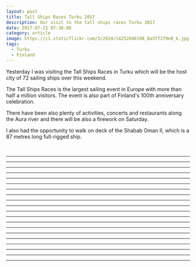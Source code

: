 ```yaml
---
layout: post
title: Tall Ships Races Turku 2017
description: Our visit to the tall ships races Turku 2017
date: 2017-07-21 07:30:00
category: article
image: https://c1.staticflickr.com/3/2924/14252846198_8a3ff1f9e0_k.jpg
tags:
  - Turku
  - Finland
---
```

Yesterday I was visiting the Tall Ships Races in Turku which will be the host city of 72 sailing ships over this weekend.

The Tall Ships Races is the largest sailing event in Europe with more than half a million visitors. The event is also part of Finland's 100th anniversary celebration.

There have been also plenty of activities, concerts and restaurants along the Aura river and there will be also a firework on Saturday.

I also had the opportunity to walk on deck of the Shabab Oman II, which is a 87 metres long full-rigged ship.

<amp-img src="https://farm5.staticflickr.com/4291/36016799526_fea641b06f_k.jpg" layout="responsive" width="2048" height="1368" alt="Tall Ships Races 2017 Turku"></amp-img>

<br>
<!--more-->

<amp-img src="https://farm5.staticflickr.com/4297/35249717973_89d4bd2651_k.jpg" layout="responsive" width="2048" height="1368" alt="Tall Ships Races 2017 Turku"></amp-img>

---

<amp-img src="https://farm5.staticflickr.com/4314/35249724003_ebca247bfd_k.jpg" layout="responsive" width="2048" height="1368" alt="Tall Ships Races 2017 Turku"></amp-img>

---

<amp-img src="https://farm5.staticflickr.com/4291/36016799186_e6a9134065_k.jpg" layout="responsive" width="2048" height="1368" alt="Tall Ships Races 2017 Turku"></amp-img>

---

<amp-img src="https://farm5.staticflickr.com/4316/35249723533_906e810f95_k.jpg" layout="responsive" width="2048" height="1368" alt="Tall Ships Races 2017 Turku"></amp-img>

---

<amp-img src="https://farm5.staticflickr.com/4311/36016798756_c36486540c_k.jpg" layout="responsive" width="2048" height="1368" alt="Tall Ships Races 2017 Turku"></amp-img>

---

<amp-img src="https://farm5.staticflickr.com/4311/36016798756_c36486540c_k.jpg" layout="responsive" width="2048" height="1368" alt="Tall Ships Races 2017 Turku"></amp-img>

---

<amp-img src="https://farm5.staticflickr.com/4302/36016797796_55e5a51b33_k.jpg" layout="responsive" width="2048" height="1368" alt="Tall Ships Races 2017 Turku"></amp-img>

---

<amp-img src="https://farm5.staticflickr.com/4308/36016797246_f33ae5cdc7_k.jpg" layout="responsive" width="2048" height="1368" alt="Tall Ships Races 2017 Turku"></amp-img>

---

<amp-img src="https://farm5.staticflickr.com/4299/35249721093_be9710c311_k.jpg" layout="responsive" width="2048" height="1368" alt="Tall Ships Races 2017 Turku"></amp-img>

---

<amp-img src="https://farm5.staticflickr.com/4320/36016796596_448b089d1d_k.jpg" layout="responsive" width="2048" height="1368" alt="Tall Ships Races 2017 Turku"></amp-img>

---

<amp-img src="https://farm5.staticflickr.com/4314/35249720033_58e4df340d_k.jpg" layout="responsive" width="2048" height="1368" alt="Tall Ships Races 2017 Turku"></amp-img>

---

<amp-img src="https://farm5.staticflickr.com/4299/35249719483_97c530698e_k.jpg" layout="responsive" width="2048" height="1368" alt="Tall Ships Races 2017 Turku"></amp-img>

---

<amp-img src="https://farm5.staticflickr.com/4325/35249718863_400fa3963c_k.jpg" layout="responsive" width="2048" height="1368" alt="Tall Ships Races 2017 Turku"></amp-img>

---

<amp-img src="https://farm5.staticflickr.com/4301/35249724973_0dad8ac8b4_k.jpg" layout="responsive" width="2048" height="1368" alt="Tall Ships Races 2017 Turku"></amp-img>

---

<amp-img src="https://farm5.staticflickr.com/4291/36016800126_f05b3a795f_k.jpg" layout="responsive" width="2048" height="1368" alt="Tall Ships Races 2017 Turku"></amp-img>

---

<amp-img src="https://farm5.staticflickr.com/4326/35249725733_e0d910a615_k.jpg" layout="responsive" width="2048" height="1368" alt="Tall Ships Races 2017 Turku"></amp-img>

---

<amp-img src="https://farm5.staticflickr.com/4307/35249726473_7336d28c33_k.jpg" layout="responsive" width="2048" height="1368" alt="Tall Ships Races 2017 Turku"></amp-img>

---

<amp-img src="https://farm5.staticflickr.com/4301/36016801116_53935bbdc4_k.jpg" layout="responsive" width="2048" height="1368" alt="Tall Ships Races 2017 Turku"></amp-img>

---

<amp-img src="https://farm5.staticflickr.com/4306/35249727193_ab96e416ae_k.jpg" layout="responsive" width="2048" height="1368" alt="Tall Ships Races 2017 Turku"></amp-img>

---

<amp-img src="https://farm5.staticflickr.com/4317/36016802016_e8bcdd9365_k.jpg" layout="responsive" width="2048" height="1368" alt="Tall Ships Races 2017 Turku"></amp-img>

---

<amp-img src="https://farm5.staticflickr.com/4304/35249728093_999d7ac038_k.jpg" layout="responsive" width="2048" height="1368" alt="Tall Ships Races 2017 Turku"></amp-img>
